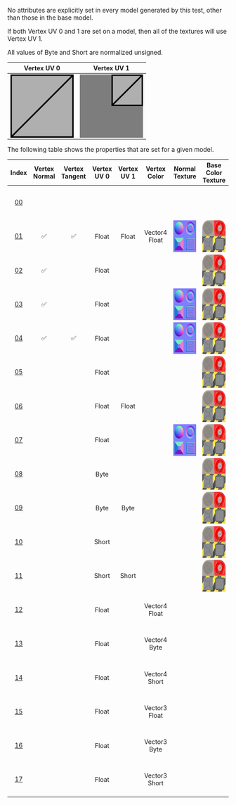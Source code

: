 No attributes are explicitly set in every model generated by this test, other than those in the base model.  

If both Vertex UV 0 and 1 are set on a model, then all of the textures will use Vertex UV 1.

All values of Byte and Short are normalized unsigned.

 Vertex UV 0 |  Vertex UV 1
:---: | :---:
<img src="./Icon_UVspace0.png" height="144" width="144" align="middle"> | <img src="./Icon_UVspace1.png" height="144" width="144" align="middle">

The following table shows the properties that are set for a given model.  


Index | Vertex Normal | Vertex Tangent | Vertex UV 0 | Vertex UV 1 | Vertex Color | Normal Texture | Base Color Texture
:---: | :---: | :---: | :---: | :---: | :---: | :---: | :---:
<span style="line-height:72px">[00](./Primitive_Attribute_00.gltf)</span> |   |   |   |   |   |   |  
<span style="line-height:72px">[01](./Primitive_Attribute_01.gltf)</span> | :white_check_mark: | :white_check_mark: | Float | Float | Vector4 Float | <img src="./Texture_normal.png" height="72" width="72" align="middle"> | <img src="./Texture_baseColor.png" height="72" width="72" align="middle">
<span style="line-height:72px">[02](./Primitive_Attribute_02.gltf)</span> | :white_check_mark: |   | Float |   |   |   | <img src="./Texture_baseColor.png" height="72" width="72" align="middle">
<span style="line-height:72px">[03](./Primitive_Attribute_03.gltf)</span> | :white_check_mark: |   | Float |   |   | <img src="./Texture_normal.png" height="72" width="72" align="middle"> | <img src="./Texture_baseColor.png" height="72" width="72" align="middle">
<span style="line-height:72px">[04](./Primitive_Attribute_04.gltf)</span> | :white_check_mark: | :white_check_mark: | Float |   |   | <img src="./Texture_normal.png" height="72" width="72" align="middle"> | <img src="./Texture_baseColor.png" height="72" width="72" align="middle">
<span style="line-height:72px">[05](./Primitive_Attribute_05.gltf)</span> |   |   | Float |   |   |   | <img src="./Texture_baseColor.png" height="72" width="72" align="middle">
<span style="line-height:72px">[06](./Primitive_Attribute_06.gltf)</span> |   |   | Float | Float |   |   | <img src="./Texture_baseColor.png" height="72" width="72" align="middle">
<span style="line-height:72px">[07](./Primitive_Attribute_07.gltf)</span> |   |   | Float |   |   | <img src="./Texture_normal.png" height="72" width="72" align="middle"> | <img src="./Texture_baseColor.png" height="72" width="72" align="middle">
<span style="line-height:72px">[08](./Primitive_Attribute_08.gltf)</span> |   |   | Byte |   |   |   | <img src="./Texture_baseColor.png" height="72" width="72" align="middle">
<span style="line-height:72px">[09](./Primitive_Attribute_09.gltf)</span> |   |   | Byte | Byte |   |   | <img src="./Texture_baseColor.png" height="72" width="72" align="middle">
<span style="line-height:72px">[10](./Primitive_Attribute_10.gltf)</span> |   |   | Short |   |   |   | <img src="./Texture_baseColor.png" height="72" width="72" align="middle">
<span style="line-height:72px">[11](./Primitive_Attribute_11.gltf)</span> |   |   | Short | Short |   |   | <img src="./Texture_baseColor.png" height="72" width="72" align="middle">
<span style="line-height:72px">[12](./Primitive_Attribute_12.gltf)</span> |   |   | Float |   | Vector4 Float |   |  
<span style="line-height:72px">[13](./Primitive_Attribute_13.gltf)</span> |   |   | Float |   | Vector4 Byte |   |  
<span style="line-height:72px">[14](./Primitive_Attribute_14.gltf)</span> |   |   | Float |   | Vector4 Short |   |  
<span style="line-height:72px">[15](./Primitive_Attribute_15.gltf)</span> |   |   | Float |   | Vector3 Float |   |  
<span style="line-height:72px">[16](./Primitive_Attribute_16.gltf)</span> |   |   | Float |   | Vector3 Byte |   |  
<span style="line-height:72px">[17](./Primitive_Attribute_17.gltf)</span> |   |   | Float |   | Vector3 Short |   |  
 
